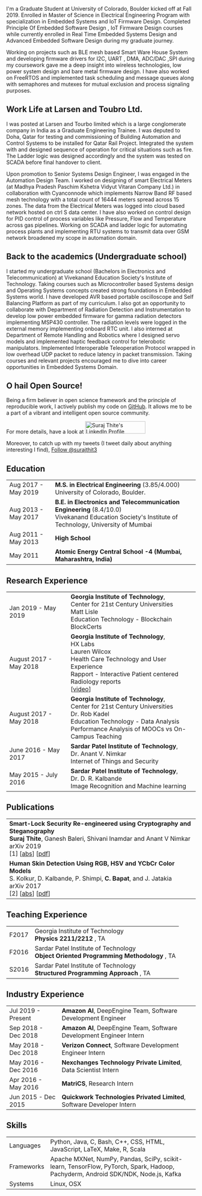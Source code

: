 I'm a Graduate Student  at University of Colorado, Boulder kicked off at Fall 2019. Enrolled in Master of Science in Electrical Engineering Program with specialization in Embedded Systems and IoT Firmware Design. Completed Principle Of Embedded Software Design , IoT Firmware Design courses while currently enrolled in Real Time Embedded Systems Design and Advanced Embedded Software Design during my graduate journey.

Working on  projects such as BLE mesh based Smart Ware House System and developing firmware drivers for I2C, UART , DMA, ADC/DAC ,SPI during my coursework gave me a deep insight into wireless technologies, low power system design and bare metal firmware design. I have also worked on FreeRTOS and implemented task scheduling and message queues along with semaphores and mutexes for mutual exclusion and process signaling purposes.  

<h2>Work Life at Larsen and Toubro Ltd.</h2>

I was posted at Larsen and Tourbo limited which is a large conglomerate company in India as a Graduate Engineering Trainee. I was deputed to Doha, Qatar for testing and commissioning of Building Automation and Control Systems to be installed for Qatar Rail Project. Integrated the system with and designed sequence of operation for critical situations such as fire. The Ladder logic was designed accordingly and the system was tested on SCADA before final handover to client.

Upon promotion to Senior Systems Design Engineer, I was engaged in the Automation Design Team. I worked on designing of smart Electrical Meters (at Madhya Pradesh Paschim Kshetra Vidyut Vitaran Company Ltd.) in collaboration with Cyanconnode which implements Narrow Band RF based mesh technology with a total count of 16444 meters spread across 15 zones. The data from the Electrical Meters was logged into cloud based network hosted on ctrl S data center. I have also worked on control design for PID control of process variables like Pressure, Flow and Temperature across gas pipelines. Working on SCADA and ladder logic for automating process plants and implementing RTU systems to transmit data over GSM network  broadened my scope in automation domain.

<h2>Back to the academics (Undergraduate school)</h2>

I started my undergraduate school (Bachelors in Electronics and Telecommunication) at Vivekanand Education Society's Institute of Technology. Taking courses such as Microcontroller based Systems design and Operating Systems concepts created strong foundations in Embedded Systems world. I have developed AVR based portable oscilloscope and Self Balancing Platform as part of my curriculum. I also got an opportunity to collaborate with Department of Radiation Detection and Instrumentation to  develop low power embedded firmware for gamma radiation detectors implementing MSP430 controller. The radiation levels were logged in the external memory implementing onboard RTC unit. I also interned at Department of Remote Handling and Robotics where I designed servo models and implemented haptic feedback control for telerobotic manipulators. Implemented Interoperable Teleoperation Protocol wrapped in low overhead UDP packet to reduce latency in packet transmission. Taking courses and relevant projects encouraged me to dive into career opportunities in Embedded Systems Domain.   


<h2>O hail Open Source!</h2>

Being a firm believer in open science framework and the principle of reproducible work, I actively publish my code on [GitHub](https://github.com/surajthite). It allows me to be a part of a vibrant and intelligent open source community.

For more details, have a look at <a href="https://www.linkedin.com/in/surajthite/"><img src="https://static.licdn.com/scds/common/u/img/webpromo/btn_myprofile_160x33.png" style="border: none;" width="160" height="33" border="0" alt="Suraj Thite's LinkedIn Profile"></a>

Moreover, to catch up with my tweets (I tweet daily about anything interesting I find), <a href="https://twitter.com/surajthit3" class="twitter-follow-button" data-show-count="false" data-size="large">Follow @surajthit3</a>
<script>!function(d,s,id){var js,fjs=d.getElementsByTagName(s)[0],p=/^http:/.test(d.location)?'http':'https';if(!d.getElementById(id)){js=d.createElement(s);js.id=id;js.src=p+'://platform.twitter.com/widgets.js';fjs.parentNode.insertBefore(js,fjs);}}(document, 'script', 'twitter-wjs');</script>

## <i class="fa fa-chevron-right"></i> Education

<table class="table table-hover">
  <tr>
    <td class="col-md-3">Aug 2017 - May 2019</td>
    <td>
        <strong>M.S. in Electrical Engineering</strong> (3.85/4.000)
        <br>
      University of Colorado, Boulder.
    </td>
  </tr>
  <tr>
    <td class="col-md-3">Aug 2013 - May 2017</td>
    <td>
        <strong>B.E. in Electronics and Telecommunication Engineering</strong>
        (8.4/10.0)
        <br>
      Vivekanand Education Society's Institute of Technology, University of Mumbai
    </td>
  </tr>
  <tr>
    <td class="col-md-3">Aug 2011 - May 2013</td>
    <td>
        <strong>High School</strong>
    </td>
  </tr>
  <tr>
    <td class="col-md-3">May 2011</td>
    <td>
      <strong>Atomic Energy Central School -4 (Mumbai, Maharashtra, India)</strong>
    </td>
  </tr>
</table>


## <i class="fa fa-chevron-right"></i> Research Experience
<table class="table table-hover">
<tr>
  <td class='col-md-3'>Jan 2019 - May 2019</td>
  <td>
    <strong>Georgia Institute of Technology</strong>,<br> Center for 21st Century Universities <br> Matt Lisle <br>Education Technology - Blockchain <br>
    BlockCerts
  </td>
</tr>
<tr>
  <td class='col-md-3'>August 2017 - May 2018</td>
  <td>
    <strong>Georgia Institute of Technology</strong>,<br> HX Labs <br> Lauren Wilcox <br>Health Care Technology and User Experience <br>
    Rapport - Interactive Patient centered Radiology reports <br>
    [<a href='https://youtu.be/r9gTR6IzEqM' target='_blank'>video</a>]
  </td>
</tr>
<tr>
  <td class='col-md-3'>August 2017 - May 2018</td>
  <td>
    <strong>Georgia Institute of Technology</strong>,<br> Center for 21st Century Universities <br> Dr. Rob Kadel <br>Education Technology - Data Analysis<br>
    Performance Analysis of MOOCs vs On-Campus Teaching
  </td>
</tr>
<tr>
  <td class='col-md-3'>June 2016 - May 2017</td>
  <td>
    <strong>Sardar Patel Institute of Technology</strong>,<br> Dr. Anant V. Nimkar <br>
    Internet of Things and Security
  </td>
</tr>
<tr>
  <td class='col-md-3'>May 2015 - July 2016</td>
  <td>
    <strong>Sardar Patel Institute of Technology</strong>,<br> Dr. D. R. Kalbande <br>
    Image Recognition and Machine learning
  </td>
</tr>
</table>


## <i class="fa fa-chevron-right"></i> Publications <i class="fa fa-code-fork" aria-hidden="true"></i>

<table class="table table-hover">
<tr>
<td>
    <strong>Smart-Lock Security Re-engineered using Cryptography and Steganography</strong><br>
    <strong> Suraj Thite</strong>, Ganesh Baleri, Shivani Inamdar and Anant V Nimkar<br>
    arXiv 2019<br>
    [1]
    [<a href='javascript: none'
    onclick='$("#abs_smartlock").toggle()'>abs</a>]  [<a href='https://arxiv.org/abs/1901.06381' target='_blank'>pdf</a>]   
<div id="abs_smartlock" style="text-align: justify; display: none" markdown="1">
After the rise of E-commerce, social media and messenger bots, rapid developments have been made in the field of connecting things, gadgets, and devices, i.e, the Internet of Things (IoT). In the fast-paced lifestyle, it is very difficult to maintain multiple keys for tra- ditional mechanical locks. Electromagnetic smart locks are a possible solution to this problem. To connect a smart lock with a key, Bluetooth Low Energy (BLE) protocol can be used. BLE protocol is vulnerable to Man-in-the-Middle (MITM) attack. Ensuring security over BLE is an ongoing challenge. This paper aims to analyze the MITM vulnerability of BLE and develop a possible solution for designing smart-locks with an increased level of security. The observation shows that the combina- tion of Image Steganography and Cryptography helps to overcome the vulnerabilities of BLE protocol.
</div>
</td>
</tr>
<tr>
  <td>
    <strong>Human Skin Detection Using RGB, HSV and YCbCr Color Models</strong><br>
    S. Kolkur, D. Kalbande, P. Shimpi, <strong> C. Bapat</strong>, and J. Jatakia<br>
    arXiv 2017<br>
    [2]
    [<a href='javascript: none'
    onclick='$("#rgbhsvycbcr").toggle()'>abs</a>]  [<a href='https://arxiv.org/abs/1708.02694' target='_blank'>pdf</a>]  
<div id="rgbhsvycbcr" style="text-align: justify; display: none" markdown="1">
Human Skin detection deals with the recognition of skin-colored pixels and regions in a given image. Skin color is often used in human skin detection because it is invariant to orientation and size and is fast to pro- cess. A new human skin detection algorithm is proposed in this paper. The three main parameters for recogniz- ing a skin pixel are RGB (Red, Green, Blue), HSV (Hue, Saturation, Value) and YCbCr (Luminance, Chromi- nance) color models. The objective of proposed algorithm is to improve the recognition of skin pixels in given images. The algorithm not only considers individual ranges of the three color parameters but also takes into ac- count combinational ranges which provide greater accuracy in recognizing the skin area in a given image.
</div>
</td>
</tr>
</table>


## <i class="fa fa-chevron-right"></i> Teaching Experience
<table class="table table-hover">
<tr>
  <td class='col-md-1'>F2017</td>
  <td>Georgia Institute of Technology<br><strong>Physics 2211/2212</strong> , TA</td>
</tr>
<tr>
  <td class='col-md-1'>F2016</td>
  <td>Sardar Patel Institute of Technology<br><strong>Object Oriented Programming Methodology</strong> , TA</td>
</tr>
<tr>
  <td class='col-md-1'>S2016</td>
  <td>Sardar Patel Institute of Technology<br><strong>Structured Programming Approach</strong> , TA</td>
</tr>
</table>


## <i class="fa fa-chevron-right"></i> Industry Experience
<table class="table table-hover">
<tr>
  <td class='col-md-3'>Jul 2019 - Present</td>
  <td><strong>Amazon AI</strong>, DeepEngine Team, Software Development Engineer</td>
</tr>
<tr>
</tr>
<tr>
  <td class='col-md-3'>Sep 2018 - Dec 2018</td>
  <td><strong>Amazon AI</strong>, DeepEngine Team, Software Development Engineer Intern</td>
</tr>
<tr>
</tr>
<tr>
  <td class='col-md-3'>May 2018 - Dec 2018</td>
  <td><strong>Verizon Connect</strong>, Software Development Engineer Intern</td>
</tr>
<tr>
</tr>
<tr>
  <td class='col-md-3'>May 2016 - Dec 2016</td>
  <td><strong>Nexchanges Technology Private Limited</strong>, Data Scientist Intern</td>
</tr>
<tr>
</tr>
<tr>
  <td class='col-md-3'>Apr 2016 - May 2016</td>
  <td><strong>MatriCS</strong>, Research Intern</td>
</tr>
<tr>
</tr>
<tr>
  <td class='col-md-3'>Jun 2015 - Dec 2015</td>
  <td><strong>Quickwork Technologies Privated Limited</strong>, Software Developer Intern</td>
</tr>
<tr>
</tr>
</table>



## <i class="fa fa-chevron-right"></i> Skills
<table class="table table-hover">
<tr>
  <td class='col-md-2'>Languages</td>
  <td markdown="1">
Python, Java, C, Bash, C++, CSS, HTML, JavaScript, LaTeX, Make, R, Scala
  </td>
</tr>
<tr>
  <td class='col-md-2'>Frameworks</td>
  <td markdown="1">
Apache MXNet, NumPy, Pandas, SciPy, scikit-learn, TensorFlow, PyTorch, Spark, Hadoop, Pachyderm, Android SDK/NDK, Node.js, Kafka
  </td>
</tr>
<tr>
  <td class='col-md-2'>Systems</td>
  <td markdown="1">
Linux, OSX
  </td>
</tr>
</table>
